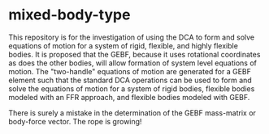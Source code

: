 mixed-body-type
========

This repository is for the investigation of using the DCA to form and solve equations of motion for a system of rigid, flexible, and highly flexible bodies.  It is proposed that the GEBF, because it uses rotational coordinates as does the other bodies, will allow formation of system level equations of motion.  The "two-handle" equations of motion are generated for a GEBF element such that the standard DCA operations can be used to form and solve the equations of motion for a system of rigid bodies, flexible bodies modeled with an FFR approach, and flexible bodies modeled with GEBF. 

There is surely a mistake in the determination of the GEBF mass-matrix or body-force vector.  The rope is growing!
